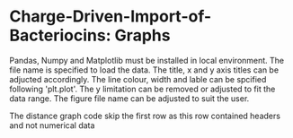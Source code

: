 # Charge-Driven-Import-of-Bacteriocins: Graphs 

Pandas, Numpy and Matplotlib must be installed in local environment. 
The file name is specified to load the data.
The title, x and y axis titles can be adjucted accordingly. 
The line colour, width and lable can be spcified following 'plt.plot'.
The y limitation can be removed or adjusted to fit the data range. 
The figure file name can be adjusted to suit the user.

The distance graph code skip the first row as this row contained headers
and not numerical data
